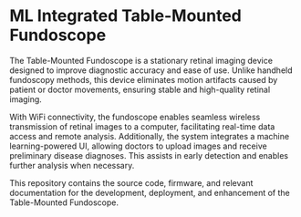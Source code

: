 # ML Integrated Table-Mounted Fundoscope

The Table-Mounted Fundoscope is a stationary retinal imaging device designed to improve diagnostic accuracy and ease of use. Unlike handheld fundoscopy methods, this device eliminates motion artifacts caused by patient or doctor movements, ensuring stable and high-quality retinal imaging.

With WiFi connectivity, the fundoscope enables seamless wireless transmission of retinal images to a computer, facilitating real-time data access and remote analysis. Additionally, the system integrates a machine learning-powered UI, allowing doctors to upload images and receive preliminary disease diagnoses. This assists in early detection and enables further analysis when necessary.

This repository contains the source code, firmware, and relevant documentation for the development, deployment, and enhancement of the Table-Mounted Fundoscope.

